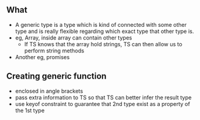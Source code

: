 ## What

- A generic type is a type which is kind of connected with some other type and is really flexible regarding which exact type that other type is.
- eg, Array, inside array can contain other types
  - If TS knows that the array hold strings, TS can then allow us to perform string methods
- Another eg, promises

## Creating generic function

- enclosed in angle brackets
- pass extra information to TS so that TS can better infer the result type
- use keyof constraint to guarantee that 2nd type exist as a property of the 1st type
